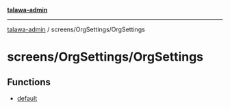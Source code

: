 [**talawa-admin**](../../../README.md)

***

[talawa-admin](../../../modules.md) / screens/OrgSettings/OrgSettings

# screens/OrgSettings/OrgSettings

## Functions

- [default](functions/default.md)
